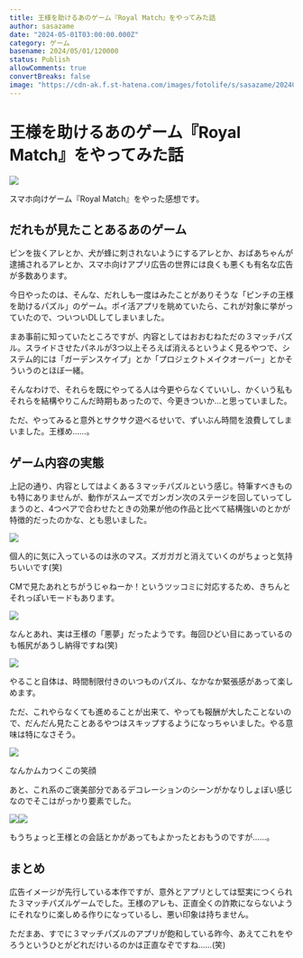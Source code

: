 ```yaml
---
title: 王様を助けるあのゲーム『Royal Match』をやってみた話
author: sasazame
date: "2024-05-01T03:00:00.000Z"
category: ゲーム
basename: 2024/05/01/120000
status: Publish
allowComments: true
convertBreaks: false
image: "https://cdn-ak.f.st-hatena.com/images/fotolife/s/sasazame/20240429/20240429235808.png"
---
```

# 王様を助けるあのゲーム『Royal Match』をやってみた話

![](https://cdn-ak.f.st-hatena.com/images/fotolife/s/sasazame/20240429/20240429235808.png)

スマホ向けゲーム『Royal Match』をやった感想です。

<!-- Extended Body -->

## だれもが見たことあるあのゲーム

ピンを抜くアレとか、犬が蜂に刺されないようにするアレとか、おばあちゃんが逮捕されるアレとか、スマホ向けアプリ広告の世界には良くも悪くも有名な広告が多数あります。

今日やったのは、そんな、だれしも一度はみたことがありそうな「ピンチの王様を助けるパズル」のゲーム。ポイ活アプリを眺めていたら、これが対象に挙がっていたので、ついついDLしてしまいました。

まあ事前に知っていたところですが、内容としてはおおむねただの３マッチパズル。スライドさせたパネルが3つ以上そろえば消えるというよく見るやつで、システム的には「ガーデンスケイプ」とか「プロジェクトメイクオーバー」とかそういうのとほぼ一緒。

そんなわけで、それらを既にやってる人は今更やらなくていいし、かくいう私もそれらを結構やりこんだ時期もあったので、今更きついか…と思っていました。

ただ、やってみると意外とサクサク遊べるせいで、ずいぶん時間を浪費してしまいました。王様め……。

## ゲーム内容の実態

上記の通り、内容としてはよくある３マッチパズルという感じ。特筆すべきものも特にありませんが、動作がスムーズでガンガン次のステージを回していってしまうのと、4つペアで合わせたときの効果が他の作品と比べて結構強いのとかが特徴的だったのかな、とも思いました。

![](https://cdn-ak.f.st-hatena.com/images/fotolife/s/sasazame/20240430/20240430000516.png)

個人的に気に入っているのは氷のマス。ズガガガと消えていくのがちょっと気持ちいいです(笑)

CMで見たあれとちがうじゃねーか！というツッコミに対応するため、きちんとそれっぽいモードもあります。

![](https://cdn-ak.f.st-hatena.com/images/fotolife/s/sasazame/20240430/20240430000639.png)

なんとあれ、実は王様の「悪夢」だったようです。毎回ひどい目にあっているのも帳尻があうし納得ですね(笑)

![](https://cdn-ak.f.st-hatena.com/images/fotolife/s/sasazame/20240430/20240430000720.png)

やること自体は、時間制限付きのいつものパズル、なかなか緊張感があって楽しめます。

ただ、これやらなくても進めることが出来て、やっても報酬が大したことないので、だんだん見たことあるやつはスキップするようになっちゃいました。やる意味は特になさそう。

![](https://cdn-ak.f.st-hatena.com/images/fotolife/s/sasazame/20240430/20240430000859.png)

なんかムカつくこの笑顔

あと、これ系のご褒美部分であるデコレーションのシーンがかなりしょぼい感じなのでそこはがっかり要素でした。

![](https://cdn-ak.f.st-hatena.com/images/fotolife/s/sasazame/20240430/20240430000924.png)![](https://cdn-ak.f.st-hatena.com/images/fotolife/s/sasazame/20240430/20240430000934.png)

もうちょっと王様との会話とかがあってもよかったとおもうのですが……。

## まとめ

広告イメージが先行している本作ですが、意外とアプリとしては堅実につくられた３マッチパズルゲームでした。王様のアレも、正直全くの詐欺にならないようにそれなりに楽しめる作りになっているし、悪い印象は持ちません。

ただまあ、すでに３マッチパズルのアプリが飽和している昨今、あえてこれをやろうというひとがどれだけいるのかは正直なぞですね……(笑)